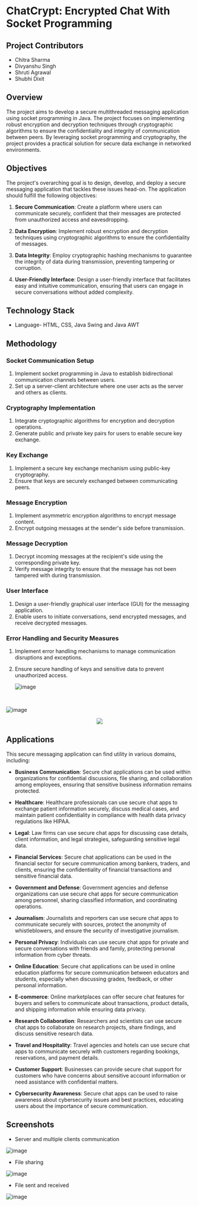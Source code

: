 # ChatCrypt: Encrypted Chat With Socket Programming

## Project Contributors

* Chitra Sharma
* Divyanshu Singh
* Shruti Agrawal
* Shubhi Dixit

## Overview

The project aims to develop a secure multithreaded messaging application using socket programming in Java. The project focuses on implementing robust encryption and decryption techniques through cryptographic algorithms to ensure the confidentiality and integrity of communication between peers. By leveraging socket programming and cryptography, the project provides a practical solution for secure data exchange in networked environments.

## Objectives

The project's overarching goal is to design, develop, and deploy a secure messaging application that tackles these issues head-on. The application should fulfill the following objectives:

1. **Secure Communication**: Create a platform where users can communicate securely, confident that their messages are protected from unauthorized access and eavesdropping.

2. **Data Encryption**: Implement robust encryption and decryption techniques using cryptographic algorithms to ensure the confidentiality of messages.

3. **Data Integrity**: Employ cryptographic hashing mechanisms to guarantee the integrity of data during transmission, preventing tampering or corruption.

4. **User-Friendly Interface**: Design a user-friendly interface that facilitates easy and intuitive communication, ensuring that users can engage in secure conversations without added complexity.

## Technology Stack
* Language- HTML, CSS, Java Swing and Java AWT

## Methodology

### Socket Communication Setup

1. Implement socket programming in Java to establish bidirectional communication channels between users.
2. Set up a server-client architecture where one user acts as the server and others as clients.

### Cryptography Implementation

1. Integrate cryptographic algorithms for encryption and decryption operations.
2. Generate public and private key pairs for users to enable secure key exchange.

### Key Exchange

1. Implement a secure key exchange mechanism using public-key cryptography.
2. Ensure that keys are securely exchanged between communicating peers.

### Message Encryption

1. Implement asymmetric encryption algorithms to encrypt message content.
2. Encrypt outgoing messages at the sender's side before transmission.

### Message Decryption

1. Decrypt incoming messages at the recipient's side using the corresponding private key.
2. Verify message integrity to ensure that the message has not been tampered with during transmission.

### User Interface

1. Design a user-friendly graphical user interface (GUI) for the messaging application.
2. Enable users to initiate conversations, send encrypted messages, and receive decrypted messages.

### Error Handling and Security Measures

1. Implement error handling mechanisms to manage communication disruptions and exceptions.
2. Ensure secure handling of keys and sensitive data to prevent unauthorized access.

   ![image](https://github.com/Shubhiidixit/Minor-FinalProject/assets/123651074/5879e434-c5e1-47c4-935b-353b6e89a53c)

<br>
   
   ![image](https://github.com/Shubhiidixit/Minor-FinalProject/assets/123651074/da690df2-f881-4f82-aa04-32e7de464d4e)

<div align="center">
    <img src="https://github.com/user-attachments/assets/2c304cb1-ad01-4475-a760-3b4643487381">
</div>                                                      


## Applications

This secure messaging application can find utility in various domains, including:

- **Business Communication**: Secure chat applications can be used within organizations for confidential discussions, file sharing, and collaboration among employees, ensuring that sensitive business information remains protected.

- **Healthcare**: Healthcare professionals can use secure chat apps to exchange patient information securely, discuss medical cases, and maintain patient confidentiality in compliance with health data privacy regulations like HIPAA.

- **Legal**: Law firms can use secure chat apps for discussing case details, client information, and legal strategies, safeguarding sensitive legal data.

- **Financial Services**: Secure chat applications can be used in the financial sector for secure communication among bankers, traders, and clients, ensuring the confidentiality of financial transactions and sensitive financial data.

- **Government and Defense**: Government agencies and defense organizations can use secure chat apps for secure communication among personnel, sharing classified information, and coordinating operations.

- **Journalism**: Journalists and reporters can use secure chat apps to communicate securely with sources, protect the anonymity of whistleblowers, and ensure the security of investigative journalism.

- **Personal Privacy**: Individuals can use secure chat apps for private and secure conversations with friends and family, protecting personal information from cyber threats.

- **Online Education**: Secure chat applications can be used in online education platforms for secure communication between educators and students, especially when discussing grades, feedback, or other personal information.

- **E-commerce**: Online marketplaces can offer secure chat features for buyers and sellers to communicate about transactions, product details, and shipping information while ensuring data privacy.

- **Research Collaboration**: Researchers and scientists can use secure chat apps to collaborate on research projects, share findings, and discuss sensitive research data.

- **Travel and Hospitality**: Travel agencies and hotels can use secure chat apps to communicate securely with customers regarding bookings, reservations, and payment details.

- **Customer Support**: Businesses can provide secure chat support for customers who have concerns about sensitive account information or need assistance with confidential matters.

- **Cybersecurity Awareness**: Secure chat apps can be used to raise awareness about cybersecurity issues and best practices, educating users about the importance of secure communication.

## Screenshots

- Server and multiple clients communication
  
![image](https://github.com/user-attachments/assets/803defc3-0417-429d-8d8f-4a05bd213e34)

- File sharing
  
![image](https://github.com/user-attachments/assets/585ba99e-ddaa-4ece-8f70-fedd7d7b4f61)

- File sent and received
  
![image](https://github.com/user-attachments/assets/cabcad62-62dc-489c-bc50-b777f653287b)






